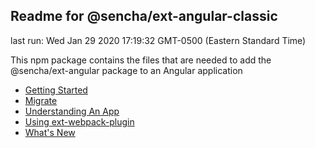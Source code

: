 ## Readme for @sencha/ext-angular-classic

last run: Wed Jan 29 2020 17:19:32 GMT-0500 (Eastern Standard Time)

This npm package contains the files that are needed to add the @sencha/ext-angular package to an Angular application

- [Getting Started](https://github.com/sencha/ext-angular/blob/ext-angular-7.1.1/packages/ext-angular-classic/GETTING_STARTED.md)
- [Migrate](https://github.com/sencha/ext-angular/blob/ext-angular-7.1.1/packages/ext-angular-classic/MIGRATE.md)
- [Understanding An App](https://github.com/sencha/ext-angular/blob/ext-angular-7.1.1/packages/ext-angular-classic/UNDERSTANDING_AN_APP.md)
- [Using ext-webpack-plugin](https://github.com/sencha/ext-angular/blob/ext-angular-7.1.1/packages/ext-angular-classic/USING_EXT_WEBPACK_PLUGIN.md)
- [What's New](https://github.com/sencha/ext-angular/blob/ext-angular-7.1.1/packages/ext-angular-classic/WHATS_NEW.md)
